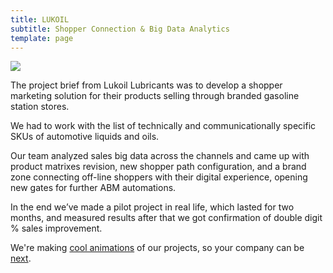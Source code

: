 ```yaml
---
title: LUKOIL
subtitle: Shopper Connection & Big Data Analytics
template: page
---
```

![](/images/screen-shot-2019-10-04-at-15.38.29.png)

The project brief from Lukoil Lubricants was to develop a shopper marketing solution for their products selling through branded gasoline station stores.

We had to work with the list of technically and communicationally specific SKUs of automotive liquids and oils.

Our team analyzed sales big data across the channels and came up with product matrixes revision, new shopper path configuration, and a brand zone connecting off-line shoppers with their digital experience, opening new gates for further ABM automations.

In the end we’ve made a pilot project in real life, which lasted for two months, and measured results after that we got confirmation of double digit % sales improvement.

We're making [cool animations](https://ru-ru.facebook.com/s.a.f.moscow/videos/2232961820134263/) of our projects, so your company can be [next](mailto:hello@sfmt.pro).
